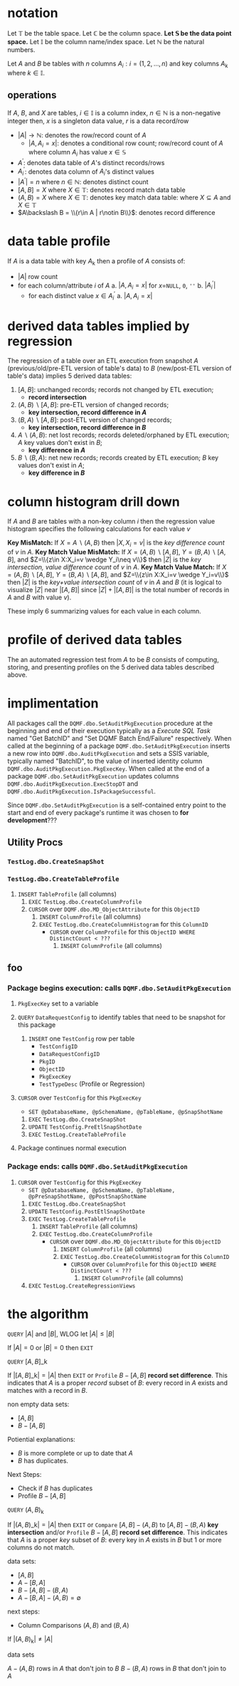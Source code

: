 # notation

Let $\mathbb{T}$ be the table space.
Let $\mathbb{C}$ be the column space.
**Let $\mathbb{S}$ be the data point space.**
Let $\mathbb{I}$ be the column name/index space.
Let $\mathbb{N}$ be the natural numbers.

Let $A$ and $B$ be tables with $n$ columns $A_i:i=(1,2,\ldots,n)$ and key columns $A_\text{k}$ where $k\in\mathbb{I}$.

## operations
If $A$, $B$, and $X$ are tables, $i\in\mathbb{I}$ is a column index, $n\in\mathbb{N}$ is a non-negative integer then, $x$ is a singleton data value, $r$ is a data record/row

- $|A|\to\mathbb{N}$: denotes the row/record count of $A$
	+ $|A,A_i=x|$: denotes a conditional row count; row/record count of $A$  where column $A_i$ has value $x\in\mathbb{S}$
- $A^\prime$: denotes data table of $A$'s distinct records/rows
- $A_i^\prime$: denotes data column of $A_i$'s distinct values
- $|A^\prime|=n$ where $n\in\mathbb{N}$: denotes distinct count
- $[A,B]=X$ where $X\in\mathbb{T}$: denotes record match data table 
- $(A,B)=X$ where $X\in\mathbb{T}$: denotes key match data table:  where $X\subseteq A$ and $X\in\mathbb{T}$
- $A\backslash B = \\{r\in A | r\notin B\\}$: denotes record difference

# data table profile
If $A$ is a data table with key $A_\text{k}$ then a profile of $A$ consists of:

- $|A|$ row count
- for each column/attribute $i$ of $A$
    a. $|A,A_i=x|$ for $x=$`NULL`, `0`, `''`
    b. $|A_i^\prime|$
    * for each distinct value $x\in A_i^\prime$
        a. $|A,A_i=x|$

# derived data tables implied by regression
The regression of a table over an ETL execution from snapshot $A$ (previous/old/pre-ETL version of table's data) to $B$ (new/post-ETL version of table's data) implies 5 derived data tables:

1. $[A,B]$: unchanged records; records not changed by ETL execution; 
    - __record intersection__
2. $(A,B)\backslash[A,B]$: pre-ETL version of changed records; 
    - __key intersection, record difference in $A$__
3. $(B,A)\backslash[A,B]$: post-ETL version of changed records;
    - __key intersection, record difference in $B$__
4. $A\backslash(A,B)$: net lost records; records deleted/orphaned by ETL execution; $A$ key values don't exist in $B$;
    - __key difference in $A$__
5. $B\backslash(B,A)$: net new records; records created by ETL execution; $B$ key values don't exist in $A$;
    - __key difference in $B$__

# column histogram drill down
If $A$ and $B$ are tables with a non-key column $i$ then the regression value histogram specifies the following calculations for each value $v$

__Key MisMatch:__ If $X=A\backslash(A,B)$ then $|X,X_i=v|$ is the _key difference count_ of $v$ in $A$.
__Key Match Value MisMatch:__ If $X=(A,B)\backslash[A,B]$, $Y=(B,A)\backslash[A,B]$, and $Z=\\{z\in X:X_i=v \wedge Y_i\neq v\\}$ then $|Z|$ is the _key intersection, value difference count_ of $v$ in $A$.
__Key Match Value Match:__ If $X=(A,B)\backslash[A,B]$, $Y=(B,A)\backslash[A,B]$, and $Z=\\{z\in X:X_i=v \wedge Y_i=v\\}$ then $|Z|$ is the _key+value intersection count_ of $v$ in $A$ and $B$ (it is logical to visualize $|Z|$ near $|[A,B]|$ since $|Z|+|[A,B]|$ is the total number of records in $A$ and $B$ with value $v$).

These imply 6 summarizing values for each value in each column.

# profile of derived data tables
The an automated regression test from $A$ to be $B$ consists of computing, storing, and presenting profiles on the 5 derived data tables described above.

# implimentation

All packages call the `DQMF.dbo.SetAuditPkgExecution` procedure at the beginning and end of their execution typically as a _Execute SQL Task_ named "Get BatchID" and "Set DQMF Batch End/Failure" respectively.  When called at the beginning of a package `DQMF.dbo.SetAuditPkgExecution` inserts a new row into `DQMF.dbo.AuditPkgExecution` and sets a SSIS variable, typically named "BatchID", to the value of inserted identity column `DQMF.dbo.AuditPkgExecution.PkgExecKey`.  When called at the end of a package `DQMF.dbo.SetAuditPkgExecution` updates columns `DQMF.dbo.AuditPkgExecution.ExecStopDT` and `DQMF.dbo.AuditPkgExecution.IsPackageSuccessful`.  

Since `DQMF.dbo.SetAuditPkgExecution` is a self-contained entry point to the start and end of every package's runtime it was chosen to **for development**???

## Utility Procs

### `TestLog.dbo.CreateSnapShot`

### `TestLog.dbo.CreateTableProfile`
1. `INSERT` `TableProfile` (all columns)
    1. `EXEC` `TestLog.dbo.CreateColumnProfile`
    2. `CURSOR` over `DQMF.dbo.MD_ObjectAttribute` for this `ObjectID`
        1. `INSERT` `ColumnProfile` (all columns)
        2. `EXEC` `TestLog.dbo.CreateColumnHistogram` for this `ColumnID`
            * `CURSOR` over `ColumnProfile` for this `ObjectID WHERE DistinctCount < ???` 
                1. `INSERT` `ColumnProfile` (all columns)

## foo

### Package begins execution: calls `DQMF.dbo.SetAuditPkgExecution`
1. `PkgExecKey` set to a variable
2. `QUERY` `DataRequestConfig` to identify tables that need to be snapshot for this package
    1. `INSERT` one `TestConfig` row per table
        - `TestConfigID`
        - `DataRequestConfigID`
        - `PkgID`
        - `ObjectID`
        - `PkgExecKey`
        - `TestTypeDesc` (Profile or Regression)
3. `CURSOR` over `TestConfig` for this `PkgExecKey`
    - `SET @pDatabaseName, @pSchemaName, @pTableName, @pSnapShotName`
    1. `EXEC` `TestLog.dbo.CreateSnapShot`
    2. `UPDATE` `TestConfig.PreEtlSnapShotDate`
    3. `EXEC` `TestLog.CreateTableProfile`
        
4. Package continues normal execution

### Package ends: calls `DQMF.dbo.SetAuditPkgExecution`
1. `CURSOR` over `TestConfig` for this `PkgExecKey`
    - `SET @pDatabaseName, @pSchemaName, @pTableName, @pPreSnapShotName, @pPostSnapShotName`
    1. `EXEC` `TestLog.dbo.CreateSnapShot`
    2. `UPDATE` `TestConfig.PostEtlSnapShotDate`
    3. `EXEC` `TestLog.CreateTableProfile`
        1. `INSERT` `TableProfile` (all columns)
        3. `EXEC` `TestLog.dbo.CreateColumnProfile`
            + `CURSOR` over `DQMF.dbo.MD_ObjectAttribute` for this `ObjectID`
                1. `INSERT` `ColumnProfile` (all columns)
                2. `EXEC` `TestLog.dbo.CreateColumnHistogram` for this `ColumnID`
                    + `CURSOR` over `ColumnProfile` for this `ObjectID WHERE DistinctCount < ???` 
                        1. `INSERT` `ColumnProfile` (all columns)
    4. `EXEC` `TestLog.CreateRegressionViews`
    


# the algorithm

`QUERY` $|A|$ and $|B|$, WLOG let $|A|\leq|B|$

If $|A|=0$ or $|B|=0$ then `EXIT`

`QUERY` $[A,B]\_\text{k}$

If $|[A,B]\_\text{k}|=|A|$ then `EXIT` or `Profile` $B-[A,B]$ __record set difference__.  This indicates that $A$ is a proper _record_ subset of $B$: every record in $A$ exists and matches with a record in $B$.  

non empty data sets:
- $[A,B]$
- $B-[A,B]$


Potiential explanations:

- $B$ is more complete or up to date that $A$
- $B$ has duplicates. 

Next Steps:

- Check if $B$ has duplicates
- Profile $B-[A,B]$

`QUERY`  $(A,B)_\text{k}$

If $|(A,B)\_\text{k}|=|A|$ then `EXIT` or `Compare` $[A,B]-(A,B)$ to $[A,B]-(B,A)$ __key intersection__ and/or `Profile` $B-[A,B]$ __record set difference__.  This indicates that $A$ is a proper _key_ subset of $B$: every key in $A$ exists in $B$ but 1 or more columns do not match.

data sets:

- $[A,B]$
- $A-[B,A]$
- $B-[A,B]-(B,A)$
- $A-[B,A]-(A,B)=\emptyset$

next steps:

- Column Comparisons $(A,B)$ and $(B,A)$

If $|(A,B)_\text{k}|\neq|A|$

data sets

$A-(A,B)$ rows in $A$ that don't join to $B$
$B-(B,A)$ rows in $B$ that don't join to $A$



